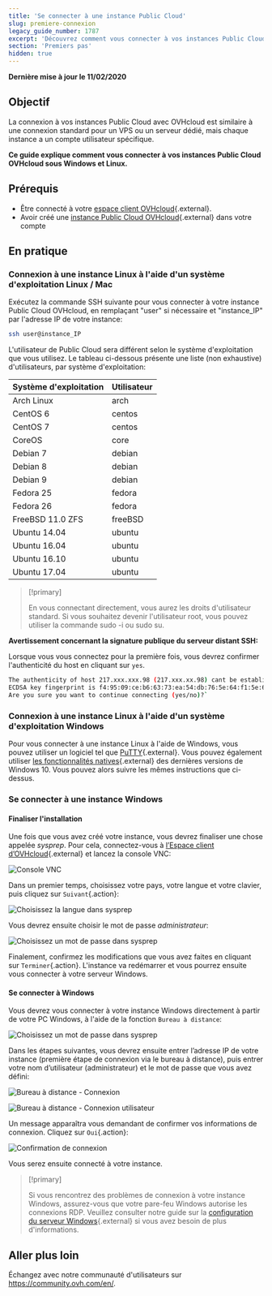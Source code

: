 ```yaml
---
title: 'Se connecter à une instance Public Cloud'
slug: premiere-connexion
legacy_guide_number: 1787
excerpt: 'Découvrez comment vous connecter à vos instances Public Cloud OVHcloud sous Windows et Linux'
section: 'Premiers pas'
hidden: true
---
```


**Dernière mise à jour le 11/02/2020**

## Objectif

La connexion à vos instances Public Cloud avec OVHcloud est similaire à une connexion standard pour un VPS ou un serveur dédié, mais chaque instance a un compte utilisateur spécifique.

**Ce guide explique comment vous connecter à vos instances Public Cloud OVHcloud sous Windows et Linux.**

## Prérequis

* Être connecté à votre [espace client OVHcloud](https://ca.ovh.com/auth/?action=gotomanager&from=https://www.ovh.com/ca/fr/&ovhSubsidiary=qc){.external}.
* Avoir créé une [instance Public Cloud OVHcloud]({ovh_www}public-cloud/){.external} dans votre compte

## En pratique

### Connexion à une instance Linux à l'aide d'un système d'exploitation Linux / Mac

Exécutez la commande SSH suivante pour vous connecter à votre instance Public Cloud OVHcloud, en remplaçant "user" si nécessaire et "instance_IP" par l'adresse IP de votre instance:

```sh
ssh user@instance_IP
```

L'utilisateur de Public Cloud sera différent selon le système d'exploitation que vous utilisez. Le tableau ci-dessous présente une liste (non exhaustive) d'utilisateurs, par système d'exploitation:

|Système d'exploitation|Utilisateur|
|---|---|
|Arch Linux|arch|
|CentOS 6|centos|
|CentOS 7|centos|
|CoreOS|core|
|Debian 7|debian|
|Debian 8|debian|
|Debian 9|debian|
|Fedora 25|fedora|
|Fedora 26|fedora|
|FreeBSD 11.0 ZFS|freeBSD|
|Ubuntu 14.04|ubuntu|
|Ubuntu 16.04|ubuntu|
|Ubuntu 16.10|ubuntu|
|Ubuntu 17.04|ubuntu|

> [!primary]
>
> En vous connectant directement, vous aurez les droits d'utilisateur standard. Si vous souhaitez devenir l'utilisateur root, vous pouvez utiliser la commande sudo -i ou sudo su.
>


**Avertissement concernant la signature publique du serveur distant SSH:**

Lorsque vous vous connectez pour la première fois, vous devrez confirmer l'authenticité du host en cliquant sur `yes`.

```sh
The authenticity of host 217.xxx.xxx.98 (217.xxx.xx.98) cant be established.
ECDSA key fingerprint is f4:95:09:ce:b6:63:73:ea:54:db:76:5e:64:f1:5e:6d.
Are you sure you want to continue connecting (yes/no)?`
```


### Connexion à une instance Linux à l'aide d'un système d'exploitation Windows

Pour vous connecter à une instance Linux à l'aide de Windows, vous pouvez utiliser un logiciel tel que [PuTTY](https://www.putty.org/){.external}. Vous pouvez également utiliser [les fonctionnalités natives](https://docs.microsoft.com/en-us/windows/wsl/about){.external} des dernières versions de Windows 10. Vous pouvez alors suivre les mêmes instructions que ci-dessus.


### Se connecter à une instance Windows

#### Finaliser l'installation

Une fois que vous avez créé votre instance, vous devrez finaliser une chose appelée *sysprep*. Pour cela, connectez-vous à [l’Espace client d’OVHcloud](https://ca.ovh.com/auth/?action=gotomanager&from=https://www.ovh.com/ca/fr/&ovhSubsidiary=qc){.external} et lancez la console VNC:

![Console VNC](images/vnc_console.png)

Dans un premier temps, choisissez votre pays, votre langue et votre clavier, puis cliquez sur `Suivant`{.action}:

![Choisissez la langue dans sysprep](images/sysprep_first_step.png)

Vous devrez ensuite choisir le mot de passe *administrateur*:

![Choisissez un mot de passe dans sysprep](images/sysprep_password.png)

Finalement, confirmez les modifications que vous avez faites en cliquant sur `Terminer`{.action}. L'instance va redémarrer et vous pourrez ensuite vous connecter à votre serveur Windows.


#### Se connecter à Windows

Vous devrez vous connecter à votre instance Windows directement à partir de votre PC Windows, à l'aide de la fonction `Bureau à distance`:

![Choisissez un mot de passe dans sysprep](images/remote_desktop.png)

Dans les étapes suivantes, vous devrez ensuite entrer l’adresse IP de votre instance (première étape de connexion via le bureau à distance), puis entrer votre nom d’utilisateur (administrateur) et le mot de passe que vous avez défini:

![Bureau à distance - Connexion](images/remote_desktop_connection_IP.png)

![Bureau à distance - Connexion utilisateur](images/remote_desktop_connection_user.png)

Un message apparaîtra vous demandant de confirmer vos informations de connexion. Cliquez sur `Oui`{.action}:

![Confirmation de connexion](images/connection_validation.png)

Vous serez ensuite connecté à votre instance.

> [!primary]
>
> Si vous rencontrez des problèmes de connexion à votre instance Windows, assurez-vous que votre pare-feu Windows autorise les connexions RDP. Veuillez consulter notre guide sur la [configuration du serveur Windows](../../vps/windows-first-config/){.external} si vous avez besoin de plus d'informations.
> 


## Aller plus loin

Échangez avec notre communauté d'utilisateurs sur <https://community.ovh.com/en/>.
